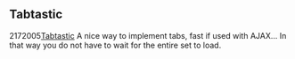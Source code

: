 <article><h2>Tabtastic</h2><time><span class="day">21</span><span class="month">7</span><span class="year">2005</span></time><a href="http://phrogz.net/JS/Tabtastic/index.html#notes">Tabtastic</a> A nice way to implement tabs, fast if used with AJAX... In that way you do not have to wait for the entire set to load.</article>